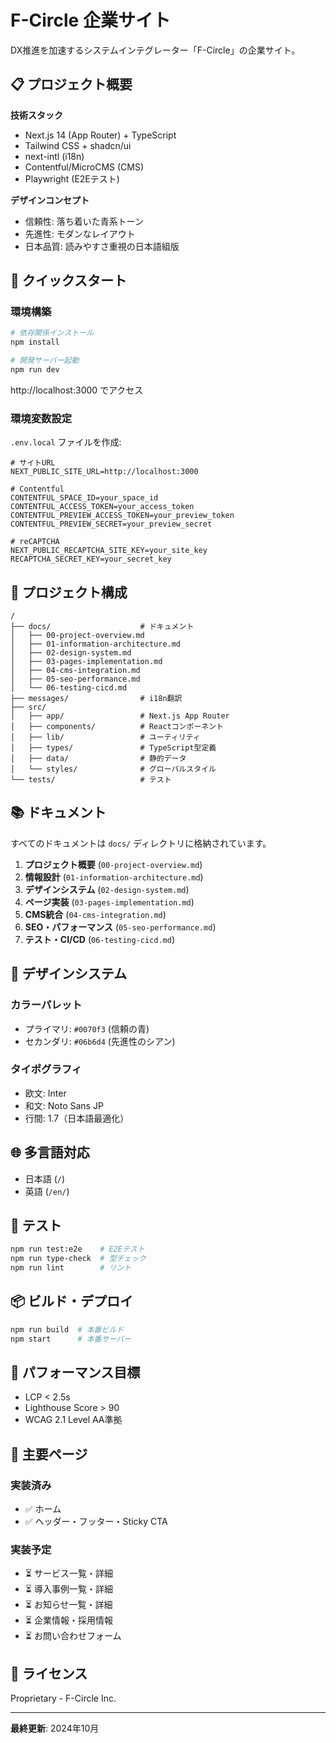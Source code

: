 # F-Circle 企業サイト

DX推進を加速するシステムインテグレーター「F-Circle」の企業サイト。

## 📋 プロジェクト概要

**技術スタック**
- Next.js 14 (App Router) + TypeScript
- Tailwind CSS + shadcn/ui
- next-intl (i18n)
- Contentful/MicroCMS (CMS)
- Playwright (E2Eテスト)

**デザインコンセプト**
- 信頼性: 落ち着いた青系トーン
- 先進性: モダンなレイアウト
- 日本品質: 読みやすさ重視の日本語組版

## 🚀 クイックスタート

### 環境構築

```bash
# 依存関係インストール
npm install

# 開発サーバー起動
npm run dev
```

http://localhost:3000 でアクセス

### 環境変数設定

`.env.local` ファイルを作成:

```env
# サイトURL
NEXT_PUBLIC_SITE_URL=http://localhost:3000

# Contentful
CONTENTFUL_SPACE_ID=your_space_id
CONTENTFUL_ACCESS_TOKEN=your_access_token
CONTENTFUL_PREVIEW_ACCESS_TOKEN=your_preview_token
CONTENTFUL_PREVIEW_SECRET=your_preview_secret

# reCAPTCHA
NEXT_PUBLIC_RECAPTCHA_SITE_KEY=your_site_key
RECAPTCHA_SECRET_KEY=your_secret_key
```

## 📁 プロジェクト構成

```
/
├── docs/                    # ドキュメント
│   ├── 00-project-overview.md
│   ├── 01-information-architecture.md
│   ├── 02-design-system.md
│   ├── 03-pages-implementation.md
│   ├── 04-cms-integration.md
│   ├── 05-seo-performance.md
│   └── 06-testing-cicd.md
├── messages/                # i18n翻訳
├── src/
│   ├── app/                 # Next.js App Router
│   ├── components/          # Reactコンポーネント
│   ├── lib/                 # ユーティリティ
│   ├── types/               # TypeScript型定義
│   ├── data/                # 静的データ
│   └── styles/              # グローバルスタイル
└── tests/                   # テスト
```

## 📚 ドキュメント

すべてのドキュメントは `docs/` ディレクトリに格納されています。

1. **プロジェクト概要** (`00-project-overview.md`)
2. **情報設計** (`01-information-architecture.md`)
3. **デザインシステム** (`02-design-system.md`)
4. **ページ実装** (`03-pages-implementation.md`)
5. **CMS統合** (`04-cms-integration.md`)
6. **SEO・パフォーマンス** (`05-seo-performance.md`)
7. **テスト・CI/CD** (`06-testing-cicd.md`)

## 🎨 デザインシステム

### カラーパレット
- プライマリ: `#0070f3` (信頼の青)
- セカンダリ: `#06b6d4` (先進性のシアン)

### タイポグラフィ
- 欧文: Inter
- 和文: Noto Sans JP
- 行間: 1.7（日本語最適化）

## 🌐 多言語対応

- 日本語 (`/`)
- 英語 (`/en/`)

## 🧪 テスト

```bash
npm run test:e2e    # E2Eテスト
npm run type-check  # 型チェック
npm run lint        # リント
```

## 📦 ビルド・デプロイ

```bash
npm run build  # 本番ビルド
npm start      # 本番サーバー
```

## 🎯 パフォーマンス目標

- LCP < 2.5s
- Lighthouse Score > 90
- WCAG 2.1 Level AA準拠

## 📄 主要ページ

### 実装済み
- ✅ ホーム
- ✅ ヘッダー・フッター・Sticky CTA

### 実装予定
- ⏳ サービス一覧・詳細
- ⏳ 導入事例一覧・詳細
- ⏳ お知らせ一覧・詳細
- ⏳ 企業情報・採用情報
- ⏳ お問い合わせフォーム

## 📝 ライセンス

Proprietary - F-Circle Inc.

---

**最終更新**: 2024年10月
